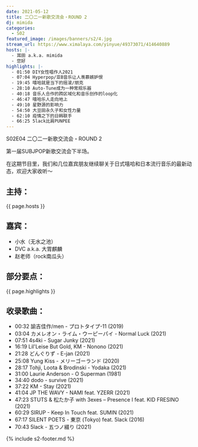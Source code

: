 ```yaml
---
date: 2021-05-12
title: 二〇二一新歌交流会・ROUND 2
dj: mimida
categories:
  - S02
featured_image: /images/banners/s2/4.jpg
stream_url: https://www.ximalaya.com/yinyue/49373071/414640889
hosts: |-
  - 耳田 a.k.a. mimida
  - 您好
highlights: |-
  - 01:50 DIY女性唱作人2021
  - 07:04 Hyperpop/亚B音乐让人羡慕嫉妒恨
  - 19:45 嘻哈就是当下的摇滚/朋克
  - 28:10 Auto-Tune成为一种常规乐器
  - 40:18 音乐人合作的跨区域化和音乐创作的loop化
  - 46:47 嘻哈乐人走向地上
  - 49:10 星野源的影响力
  - 54:50 大豆田永久子和女性力量
  - 62:10 疫情之下的日韩联手
  - 66:25 5lack比肩PUNPEE
---
```


S02E04 二〇二一新歌交流会・ROUND 2

第一届SUBJPOP新歌交流会下半场。

在这期节目里，我们和几位嘉宾朋友继续聊关于日式嘻哈和日本流行音乐的最新动态，欢迎大家收听～


## 主持：

{{ page.hosts }}

## 嘉宾：

- 小水（无水之池）
- DVC a.k.a. 大胃麒麟
- 赵老师（rock南瓜头）

## 部分要点：

{{ page.highlights }}

## 收录歌曲：

- 00:32 諭吉佳作/men - プロトタイプ-11 (2019)
- 03:04 カメレオン・ライム・ウーピーパイ - Normal Luck (2021)
- 07:51 4s4ki - Sugar Junky (2021)
- 16:19 Lil'Leise But Gold, KM - Nonono (2021)
- 21:28 どんぐりず - E-jan (2021)
- 25:08 Yung Kiss - メリーゴーランド (2020)
- 28:17 Tohji, Loota & Brodinski - Yodaka (2021)
- 31:00 Laurie Anderson - O Superman (1981)
- 34:40 dodo - survive (2021)
- 37:22 KM - Stay (2021)
- 41:04 JP THE WAVY - NAMI feat. YZERR (2021)
- 47:23 STUTS & 松たか子 with 3exes – Presence I feat. KID FRESINO (2021)
- 60:29 SIRUP - Keep In Touch feat. SUMIN (2021)
- 67:17 SILENT POETS - 東京 (Tokyo) feat. 5lack (2016)
- 70:43 5lack - 五つノ綴り (2021)

{% include s2-footer.md %}
